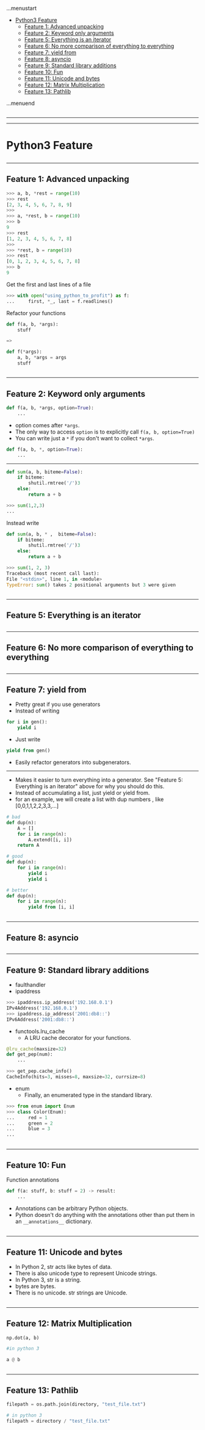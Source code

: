 ...menustart

 - [Python3 Feature](#95cf1c5f0ad17ace298a562cab2cc645)
     - [Feature 1: Advanced unpacking](#5e0f49a3b1558b75a741f2bf4c07d934)
     - [Feature 2: Keyword only arguments](#5b2106affc32d8704adfa53688755516)
     - [Feature 5: Everything is an iterator](#5305fcfeefb27109e0064596d336c738)
     - [Feature 6: No more comparison of everything to everything](#cc1c5df0e93af9c93e7b0ae946db572b)
     - [Feature 7: yield from](#591d0ac5e723e96893cd88c01fb953dd)
     - [Feature 8: asyncio](#a93b92af2ea8b01917f2773ee72d5d0d)
     - [Feature 9: Standard library additions](#34f534cb76010ba480101eb84a40e85e)
     - [Feature 10: Fun](#b8bef80b08cb6ee429e103a20e52040d)
     - [Feature 11: Unicode and bytes](#698af8e97e5d339b9bc0208c5cd2cde1)
     - [Feature 12: Matrix Multiplication](#cf11c0ff8d4c3fcefe67a49a11e934b1)
     - [Feature 13: Pathlib](#ff0bcfcf9c1a95986e475dc4239c591f)

...menuend


<h2 id="95cf1c5f0ad17ace298a562cab2cc645"></h2>

-----
-----

# Python3 Feature

<h2 id="5e0f49a3b1558b75a741f2bf4c07d934"></h2>

-----

## Feature 1: Advanced unpacking

```python
>>> a, b, *rest = range(10)
>>> rest
[2, 3, 4, 5, 6, 7, 8, 9]
>>>
>>> a, *rest, b = range(10)
>>> b
9
>>> rest
[1, 2, 3, 4, 5, 6, 7, 8]
>>>
>>> *rest, b = range(10)
>>> rest
[0, 1, 2, 3, 4, 5, 6, 7, 8]
>>> b
9
```

Get the first and last lines of a file

```python
>>> with open("using_python_to_profit") as f:
...     first, *_, last = f.readlines()
```

Refactor your functions

```python
def f(a, b, *args):
    stuff

=>

def f(*args):
    a, b, *args = args
    stuff
```

<h2 id="5b2106affc32d8704adfa53688755516"></h2>

-----

## Feature 2: Keyword only arguments

```python
def f(a, b, *args, option=True):
    ...
```

 - option comes after `*args`.
 - The only way to access `option` is to explicitly call `f(a, b, option=True)`
 - You can write just a `*` if you don't want to collect `*args`.

```python
def f(a, b, *, option=True):
    ...
```

---

```python
def sum(a, b, biteme=False):
    if biteme:
        shutil.rmtree('/')3
    else:
        return a + b

>>> sum(1,2,3) 
... 
```

Instead write

```python
def sum(a, b, * ,  biteme=False):
    if biteme:
        shutil.rmtree('/')3
    else:
        return a + b

>>> sum(1, 2, 3)
Traceback (most recent call last):
File "<stdin>", line 1, in <module>
TypeError: sum() takes 2 positional arguments but 3 were given
```

<h2 id="5305fcfeefb27109e0064596d336c738"></h2>

-----

## Feature 5: Everything is an iterator

<h2 id="cc1c5df0e93af9c93e7b0ae946db572b"></h2>

-----

## Feature 6: No more comparison of everything to everything

<h2 id="591d0ac5e723e96893cd88c01fb953dd"></h2>

-----

## Feature 7: yield from

 - Pretty great if you use generators
 - Instead of writing

```python
for i in gen():
    yield i
```

 - Just write

```python
yield from gen()
```

 - Easily refactor generators into subgenerators.

---

 - Makes it easier to turn everything into a generator. See "Feature 5: Everything is an iterator" above for why you should do this.
 - Instead of accumulating a list, just yield or yield from.
 - for an example, we will create a list with dup numbers , like [0,0,1,1,2,2,3,3,...]

```python
# bad
def dup(n):
    A = []
    for i in range(n):
        A.extend([i, i])
    return A

# good
def dup(n):
    for i in range(n):
        yield i
        yield i

# better
def dup(n):
    for i in range(n):
        yield from [i, i]

```

<h2 id="a93b92af2ea8b01917f2773ee72d5d0d"></h2>

-----

## Feature 8: asyncio

<h2 id="34f534cb76010ba480101eb84a40e85e"></h2>

-----

## Feature 9: Standard library additions

 - faulthandler
 - ipaddress

```python
>>> ipaddress.ip_address('192.168.0.1')
IPv4Address('192.168.0.1')
>>> ipaddress.ip_address('2001:db8::')
IPv6Address('2001:db8::')
```

 - functools.lru_cache
    - A LRU cache decorator for your functions.

```python
@lru_cache(maxsize=32)
def get_pep(num):
    ... 

>>> get_pep.cache_info()
CacheInfo(hits=3, misses=8, maxsize=32, currsize=8)
```

 - enum
    - Finally, an enumerated type in the standard library.

```python
>>> from enum import Enum
>>> class Color(Enum):
...     red = 1
...     green = 2
...     blue = 3
...
```


<h2 id="b8bef80b08cb6ee429e103a20e52040d"></h2>

-----

## Feature 10: Fun

Function annotations

```python
def f(a: stuff, b: stuff = 2) -> result:
    ...
```

 - Annotations can be arbitrary Python objects.
 - Python doesn't do anything with the annotations other than put them in an `__annotations__` dictionary.

<h2 id="698af8e97e5d339b9bc0208c5cd2cde1"></h2>

-----

## Feature 11: Unicode and bytes

 - In Python 2, str acts like bytes of data.
 - There is also unicode type to represent Unicode strings.  
 - In Python 3, str is a string.  
 - bytes are bytes.  
 - There is no unicode. str strings are Unicode.

<h2 id="cf11c0ff8d4c3fcefe67a49a11e934b1"></h2>

-----

## Feature 12: Matrix Multiplication

```python
np.dot(a, b)

#in python 3

a @ b
```

<h2 id="ff0bcfcf9c1a95986e475dc4239c591f"></h2>

-----

## Feature 13: Pathlib

```python
filepath = os.path.join(directory, "test_file.txt")

# in python 3
filepath = directory / "test_file.txt"
```


